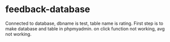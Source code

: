 # feedback-database
Connected to database, dbname is test, table name is rating.
First step is to make database and table in phpmyadmin.
on click function not working, avg not working.
